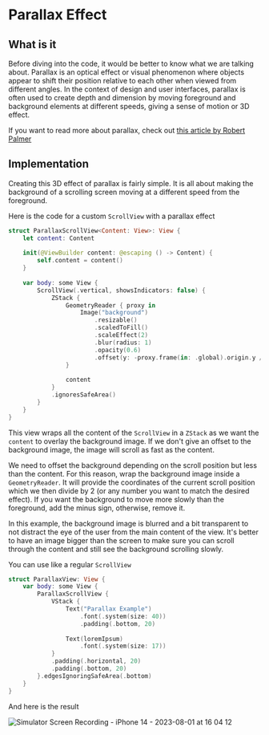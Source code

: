 # Parallax Effect

## What is it

Before diving into the code, it would be better to know what we are talking about.
Parallax is an optical effect or visual phenomenon where objects appear to shift their position relative to each other when viewed from different angles. 
In the context of design and user interfaces, parallax is often used to create depth and dimension by moving foreground and background elements at different speeds, giving a sense of motion or 3D effect.

If you want to read more about parallax, check out [this article by Robert Palmer](https://medium.com/@branded7/the-troublesome-misconception-of-parallax-in-web-design-2a55ad1459f7)

## Implementation

Creating this 3D effect of parallax is fairly simple. It is all about making the background of a scrolling screen moving at a different speed from the foreground.

Here is the code for a custom ```ScrollView``` with a parallax effect

``` swift
struct ParallaxScrollView<Content: View>: View {
    let content: Content
    
    init(@ViewBuilder content: @escaping () -> Content) {
        self.content = content()
    }
    
    var body: some View {
        ScrollView(.vertical, showsIndicators: false) {
            ZStack {
                GeometryReader { proxy in
                    Image("background")
                        .resizable()
                        .scaledToFill()
                        .scaleEffect(2)
                        .blur(radius: 1)
                        .opacity(0.6)
                        .offset(y: -proxy.frame(in: .global).origin.y / 2)
                }
                
                content
            }
            .ignoresSafeArea()
        }
    }
}
```

This view wraps all the content of the ```ScrollView``` in a ```ZStack``` as we want the ```content``` to overlay the background image.
If we don't give an offset to the background image, the image will scroll as fast as the content. 

We need to offset the background depending on the scroll position but less than the content.
For this reason, wrap the background image inside a ```GeometryReader```. It will provide the coordinates of the current scroll position which we then divide by 2 (or any number you want to match the desired effect). 
If you want the background to move more slowly than the foreground, add the minus sign, otherwise, remove it.

In this example, the background image is blurred and a bit transparent to not distract the eye of the user from the main content of the view. 
It's better to have an image bigger than the screen to make sure you can scroll through the content and still see the background scrolling slowly.

You can use like a regular ```ScrollView```

``` swift
struct ParallaxView: View {
    var body: some View {
        ParallaxScrollView {
            VStack {
                Text("Parallax Example")
                    .font(.system(size: 40))
                    .padding(.bottom, 20)
                
                Text(loremIpsum)
                    .font(.system(size: 17))
            }
            .padding(.horizontal, 20)
            .padding(.bottom, 20)
        }.edgesIgnoringSafeArea(.bottom)
    }
}
```

And here is the result 

![Simulator Screen Recording - iPhone 14 - 2023-08-01 at 16 04 12](https://github.com/pbj-apps/SwiftUIAnimationDemo-ios/assets/12393850/fa57ee55-0199-47e2-b4ac-3347652fe592)
